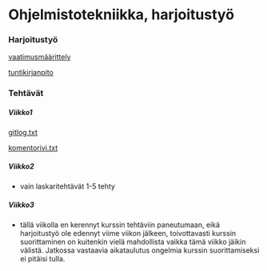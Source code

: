 # Ohjelmistotekniikka, harjoitustyö

### Harjoitustyö

[vaatimusmäärittely](https://github.com/LHuldin/ot-harjoitustyo/blob/main/dokumentaatio/vaatimusmaarittely.md)

[tuntikirjanpito](https://github.com/LHuldin/ot-harjoitustyo/blob/main/dokumentaatio/tuntikirjanpito.md)

### Tehtävät

##### Viikko1

[gitlog.txt](https://github.com/LHuldin/ot-harjoitustyo/blob/main/laskarit/viikko1/gitlog.txt) 

[komentorivi.txt](https://github.com/LHuldin/ot-harjoitustyo/blob/main/laskarit/viikko1/komentorivi.txt)


##### Viikko2

- vain laskaritehtävät 1-5 tehty
  

##### Viikko3

- tällä viikolla en kerennyt kurssin tehtäviin paneutumaan, eikä harjoitustyö ole edennyt viime viikon jälkeen, toivottavasti kurssin suorittaminen on kuitenkin vielä mahdollista vaikka tämä viikko jäikin välistä. Jatkossa vastaavia aikataulutus ongelmia kurssin suorittamiseksi ei pitäisi tulla.
